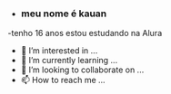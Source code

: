 - ### meu nome é kauan
-tenho 16 anos 
estou estudando na Alura



- 👀 I’m interested in ...
- 🌱 I’m currently learning ...
- 💞️ I’m looking to collaborate on ...
- 📫 How to reach me ...

<!---
Kauanri/Kauanri is a ✨ special ✨ repository because its `README.md` (this file) appears on your GitHub profile.
You can click the Preview link to take a look at your changes.
--->
